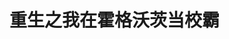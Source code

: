 # 重生之我在霍格沃茨当校霸
<BVideo src="//player.bilibili.com/player.html?aid=651631744&bvid=BV1We4y1P7au&cid=1002343013&page=1"></BVideo>
